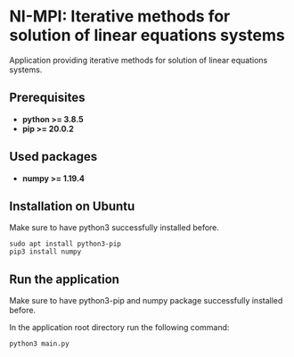 # NI-MPI: Iterative methods for solution of linear equations systems

Application providing iterative methods for solution of linear equations systems.

## Prerequisites

* **python >= 3.8.5**
* **pip >= 20.0.2**

## Used packages

* **numpy >= 1.19.4**

## Installation on Ubuntu

Make sure to have python3 successfully installed before.

    sudo apt install python3-pip
    pip3 install numpy

## Run the application

Make sure to have python3-pip and numpy package successfully installed before.

In the application root directory run the following command:
    
    python3 main.py